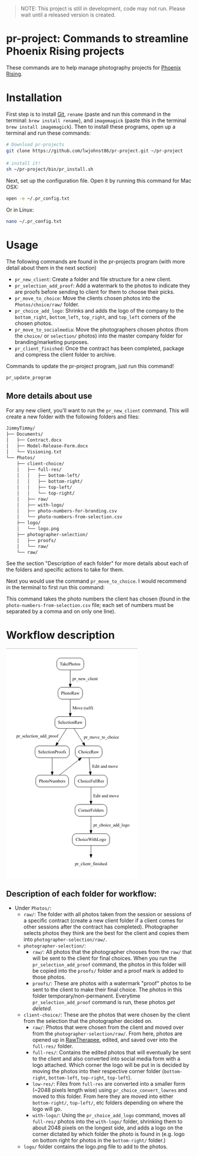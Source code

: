 
> NOTE: This project is still in development, code may not run. Please wait until a released version is created.

# pr-project: Commands to streamline Phoenix Rising projects

These commands are to help manage photography projects for [Phoenix Rising](http://www.sheisphoenixrising.com/).

# Installation

First step is to install [Git](https://git-scm.com/downloads), `rename` (paste
and run this command in the terminal: `brew install rename`), and `imagemagick`
(paste this in the terminal `brew install imagemagick`). Then to install these
programs, open up a terminal and run these commands:

```bash
# Download pr-projects
git clone https://github.com/lwjohnst86/pr-project.git ~/pr-project 

# install it!
sh ~/pr-project/bin/pr_install.sh
```

Next, set up the configuration file. Open it by running this command for Mac OSX:

```bash
open -e ~/.pr_config.txt
```

Or in Linux:

```bash
nano ~/.pr_config.txt
```

# Usage

The following commands are found in the pr-projects program (with more detail 
about them in the next section)

- `pr_new_client`: Create a folder and file structure for a new client.
- `pr_selection_add_proof`: Add a watermark to the photos to indicate they are
proofs before sending to client for them to choose their picks.
- `pr_move_to_choice`: Move the clients chosen photos into the `Photos/choice/raw/` folder.
- `pr_choice_add_logo`: Shrinks and adds the logo of the company to the 
`bottom_right`, `bottom_left`, `top_right`, and `top_left` corners of the chosen
photos.
- `pr_move_to_socialmedia`: Move the photographers chosen photos (from the
`choice/` or `selection/` photos) into the master company folder for
branding/marketing purposes. <!-- TODO confirm this -->
- `pr_client_finished`: Once the contract has been completed, package and
compress the client folder to archive.

Commands to update the pr-project program, just run this command!

```bash
pr_update_program
```

## More details about use

For any new client, you'll want to run the `pr_new_client` command. This will 
create a new folder with the following folders and files:

```
JimmyTimmy/
├── Documents/
│   ├── Contract.docx
│   ├── Model-Release-Form.docx
│   └── Visioning.txt
└── Photos/
    ├── client-choice/
    │   ├── full-res/
    │   │   ├── bottom-left/
    │   │   ├── bottom-right/
    │   │   ├── top-left/
    │   │   └── top-right/
    │   ├── raw/
    │   ├── with-logo/
    │   ├── photo-numbers-for-branding.csv
    │   └── photo-numbers-from-selection.csv
    ├── logo/
    │   └── logo.png
    ├── photographer-selection/
    │   ├── proofs/
    │   └── raw/
    └── raw/

```
<!-- use: tree filepath/ -avFn --dirsfirst > file_structure.txt -->

See the section "Description of each folder" for more details about each of the
folders and specific actions to take for them.

Next you would use the command `pr_move_to_choice`. I would recommend in the
terminal to first run this command:

This command takes the photo numbers the client has chosen (found in the
`photo-numbers-from-selection.csv` file; each set of numbers must be separated
by a comma and on only one line).

# Workflow description

![Simple illustration of workflow and the commands for each step](workflow.png)

## Description of each folder for workflow:

- Under `Photos/`:
    - `raw/`: The folder with all photos taken from the session or sessions of a
    specific contract (create a new client folder if a client comes for other
    sessions after the contract has completed). Photographer selects photos
    they think are the best for the client and copies them into
    `photographer-selection/raw/`.
    - `photographer-selection/`:
        - `raw/`: All photos that the photographer chooses from the `raw/`
        that will be sent to the client for final choices. When you run the
        `pr_selection_add_proof` command, the photos in this folder will be
        copied into the `proofs/` folder and a proof mark is added to those
        photos.
        - `proofs/`: These are photos with a watermark "proof" photos to be sent
        to the client to make their final choice. The photos in this folder
        temporary/non-permanent. Everytime `pr_selection_add_proof` command is
        run, these photos *get deleted*.
    - `client-choice/`: These are the photos that were chosen by the client from
    the selection that the photographer decided on.
        - `raw/`: Photos that were chosen from the client and moved over from
        the `photographer-selection/raw/`. From here, photos are opened up in
        [RawTherapee](http://rawtherapee.com/), edited, and saved over into the
        `full-res/` folder.
        - `full-res/`: Contains the edited photos that will eventually be sent
        to the client and also converted into social media form with a logo
        attached. Which corner the logo will be put in is decided by moving the
        photos into their respective corner folder (`bottom-right`,
        `bottom-left`, `top-right`, `top-left`).
        - `low-res/`: Files from `full-res` are converted into a smaller form
        (~2048 pixels length wise) using `pr_choice_convert_lowres` and moved to
        this folder. From here they are moved into either `bottom-right/`,
        `top-left/`, etc folders depending on where the logo will go.
        - `with-logo/`: Using the `pr_choice_add_logo` command, moves all
        `full-res/` photos into the `with-logo/` folder, shrinking them to about
        2048 pixels on the longest side, and adds a logo on the corner dictated
        by which folder the photo is found in (e.g. logo on bottom right for
        photos in the `bottom-right/` folder.)
    - `logo/` folder contains the logo.png file to add to the photos.

